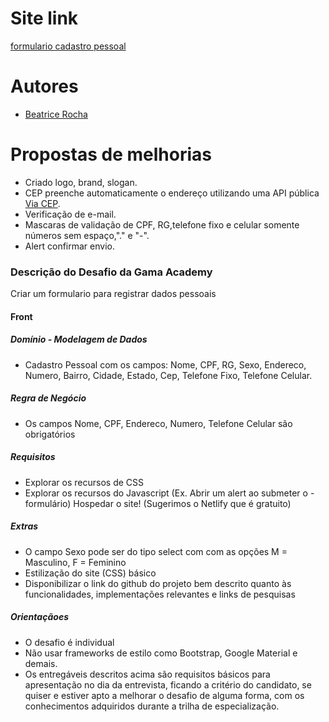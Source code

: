 # Site link

[formulario cadastro pessoal]()

# Autores

- [Beatrice Rocha](https://github.com/beatricerocha)

# Propostas de melhorias

- Criado logo, brand, slogan.
- CEP preenche automaticamente o endereço utilizando uma API pública [Via CEP](https://viacep.com.br/).
- Verificação de e-mail.
- Mascaras de validação de CPF, RG,telefone fixo e celular somente números sem espaço,"." e "-".
- Alert confirmar envio.

### Descrição do Desafio da Gama Academy

Criar um formulario para registrar dados pessoais

#### Front

##### Domínio - Modelagem de Dados

- Cadastro Pessoal com os campos: Nome, CPF, RG, Sexo, Endereco, Numero, Bairro, Cidade, Estado, Cep, Telefone Fixo, Telefone Celular.

##### Regra de Negócio

- Os campos Nome, CPF, Endereco, Numero, Telefone Celular são obrigatórios

##### Requisitos

- Explorar os recursos de CSS
- Explorar os recursos do Javascript (Ex. Abrir um alert ao submeter o - formulário)
  Hospedar o site! (Sugerimos o Netlify que é gratuito)

##### Extras

- O campo Sexo pode ser do tipo select com com as opções M = Masculino, F = Feminino
- Estilização do site (CSS) básico
- Disponibilizar o link do github do projeto bem descrito quanto às funcionalidades, implementações relevantes e links de pesquisas

##### Orientaçãoes

- O desafio é individual
- Não usar frameworks de estilo como Bootstrap, Google Material e demais.
- Os entregáveis descritos acima são requisitos básicos para apresentação no dia da entrevista, ficando a critério do candidato, se quiser e estiver apto a melhorar o desafio de alguma forma, com os conhecimentos adquiridos durante a trilha de especialização.
